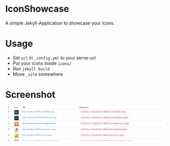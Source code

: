 IconShowcase
============
A simple Jekyll-Application to showcase your icons.

Usage
=====
* Set `url` in `_config.yml` to your serve-url
* Put your icons inside `icons/`
* Run `jekyll build`
* Move `_site` somewhere

Screenshot
==========
![screenshot](screenshot.png)
